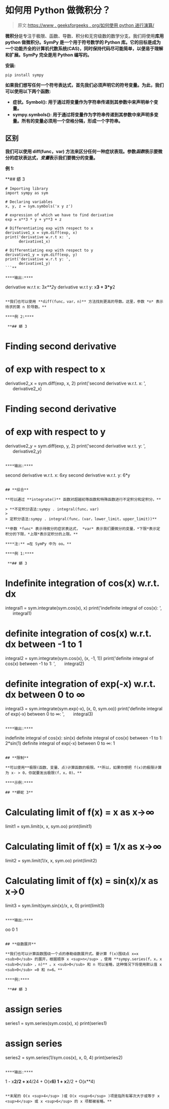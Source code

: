 # 如何用 Python 做微积分？

> 原文:[https://www . geeksforgeeks . org/如何使用 python 进行演算/](https://www.geeksforgeeks.org/how-to-do-calculus-with-python/)

**微积分**是专注于极限、函数、导数、积分和无穷级数的数学分支。我们将使用[](https://www.sympy.org/en/index.html)**库用 python 做微积分。SymPy 是一个用于符号数学的 Python 库。它的目标是成为一个功能齐全的计算机代数系统(CAS)，同时保持代码尽可能简单，以便易于理解和扩展。SymPy 完全是用 Python 编写的。**

****安装:****

```
pip install sympy
```

**如果我们想写任何一个符号表达式，首先我们必须声明它的符号变量。为此，我们可以使用以下两个函数:**

*   ****症状。Symbol():** 用于通过将变量作为字符串传递到其参数中来声明单个变量。**
*   ****sympy.symbols():** 用于通过将变量作为字符串传递到其参数中来声明多变量。所有的变量必须用一个空格分隔，形成一个字符串。**

## **区别**

**我们可以使用 **diff(func，var)** 方法来区分任何一种症状表现。参数*函数*表示要微分的症状表达式，*变量*表示我们要微分的变量。**

****例 1:****

 **## 蟒 3

```
# Importing library
import sympy as sym

# Declaring variables
x, y, z = sym.symbols('x y z')

# expression of which we have to find derivative
exp = x**3 * y + y**3 + z

# Differentiating exp with respect to x
derivative1_x = sym.diff(exp, x)
print('derivative w.r.t x: ',
      derivative1_x)

# Differentiating exp with respect to y
derivative1_y = sym.diff(exp, y)
print('derivative w.r.t y: ',
      derivative1_y)
```** 

****输出:****

```
derivative w.r.t x:  3*x**2*y
derivative w.r.t y:  x**3 + 3*y**2
```

**我们也可以使用 **diff(func，var，n)** 方法找到更高的导数。这里，参数 *n* 表示待求的第 n 阶导数。**

****例 2:****

 **## 蟒 3

```
# Finding second derivative
# of exp with respect to x
derivative2_x = sym.diff(exp, x, 2)
print('second derivative w.r.t. x: ',
      derivative2_x)

# Finding second derivative
# of exp with respect to y
derivative2_y = sym.diff(exp, y, 2)
print('second derivative w.r.t. y: ',
      derivative2_y)
```** 

****输出:****

```
second derivative w.r.t. x:  6*x*y
second derivative w.r.t. y:  6*y
```

## **综合**

**可以通过 **integrate()** 函数对超越初等函数和特殊函数进行不定积分和定积分。**

> **不定积分语法:sympy . integral(func，var)
> 
> 定积分语法:sympy . integral(func，(var，lower_limit，upper_limit))**

**参数 *func* 表示待微分的症状表达式， *var* 表示我们要微分的变量，*下限*表示定积分的下限，*上限*表示定积分的上限。**

****注:** ∞在 SymPy 中为 oo。**

****例 1:****

 **## 蟒 3

```
# Indefinite integration of cos(x) w.r.t. dx
integral1 = sym.integrate(sym.cos(x), x)
print('indefinite integral of cos(x): ',
      integral1)

# definite integration of cos(x) w.r.t. dx between -1 to 1
integral2 = sym.integrate(sym.cos(x), (x, -1, 1))
print('definite integral of cos(x) between -1 to 1: ',
      integral2)

# definite integration of exp(-x) w.r.t. dx between 0 to ∞
integral3 = sym.integrate(sym.exp(-x), (x, 0, sym.oo))
print('definite integral of exp(-x) between 0 to ∞: ',
      integral3)
```** 

****输出:****

```
indefinite integral of cos(x):  sin(x)
definite integral of cos(x) between -1 to 1:  2*sin(1)
definite integral of exp(-x) between 0 to ∞:  1
```

## **限制**

**可以使用**极限(函数、变量、点)计算函数的极限。**所以，如果你想把 f(x)的极限计算为 x- > 0，你就要发出极限(f，x，0)。**

****示例:****

## **蟒蛇 3**

```
# Calculating limit of f(x) = x as x->∞
limit1 = sym.limit(x, x, sym.oo)
print(limit1)

# Calculating limit of f(x) = 1/x as x->∞
limit2 = sym.limit(1/x, x, sym.oo)
print(limit2)

# Calculating limit of f(x) = sin(x)/x as x->0
limit3 = sym.limit(sym.sin(x)/x, x, 0)
print(limit3)
```

****输出:****

```
oo
0
1
```

## **级数展开**

**我们也可以计算函数围绕一个点的泰勒级数展开式。要计算 f(x)围绕点 x=x <sub>0</sub> 的展开，根据顺序 x <sup>n</sup> ，使用 **sympy.series(f，x，x <sub>0</sub> ，n)** 。x <sub>0</sub> 和 n 可以省略，这种情况下将使用默认值 x <sub>0</sub> =0 和 n=6。**

****例:****

 **## 蟒 3

```
# assign series
series1 = sym.series(sym.cos(x), x)
print(series1)

# assign series
series2 = sym.series(1/sym.cos(x), x, 0, 4)
print(series2)
```** 

****输出:****

```
1 - x**2/2 + x**4/24 + O(x**6)
1 + x**2/2 + O(x**4)
```

**末尾的 O(x <sup>4</sup> )或 O(x <sup>6</sup> )项是指所有幂次大于或等于 x <sup>4</sup> 或 x <sup>6</sup> 的 x 项都被省略。**